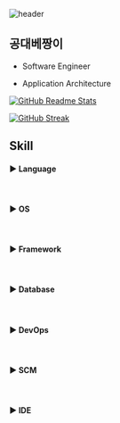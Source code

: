 ![header](https://capsule-render.vercel.app/api?type=waving&color=auto&height=300&section=header&text=Welcome&fontSize=90&animation=fadeIn&fontAlignY=37&desc=공대베짱이's%20GitHub&descAlign=62)

## 공대베짱이

* Software Engineer

* Application Architecture

[![GitHub Readme Stats](https://github-readme-stats.vercel.app/api?username=dejavuhyo&show_icons=true&theme=dracula)](https://github.com/anuraghazra/github-readme-stats)

[![GitHub Streak](https://github-readme-streak-stats.herokuapp.com?user=dejavuhyo&theme=dracula)](https://git.io/streak-stats)

## Skill

#### ▶ Language

<div align="left">
    <img path="https://img.shields.io/badge/OpenJDK-FFFFFF?style=for-the-badge&logo=openjdk&logoColor=black"/>
    <img path="https://img.shields.io/badge/JavaScript-F7DF1E?style=for-the-badge&logo=javascript&logoColor=black"/>
    <img path="https://img.shields.io/badge/json-000000?style=for-the-badge&logo=json&logoColor=white"/>
    <img path="https://img.shields.io/badge/jQuery-0769AD?style=for-the-badge&logo=jquery&logoColor=white"/>
    <img path="https://img.shields.io/badge/GraphQL-E434AA?style=for-the-badge&logo=graphql&logoColor=white"/>
    <img path="https://img.shields.io/badge/AutoHotkey-334455?style=for-the-badge&logo=autohotkey&logoColor=white"/>
</div>

#### ▶ OS

<div align="left">
    <img path="https://img.shields.io/badge/Amazon%20AWS-232F3E?style=for-the-badge&logo=amazonaws&logoColor=white"/>
    <img path="https://img.shields.io/badge/Amazon%20EC2-FF9900?style=for-the-badge&logo=amazonec2&logoColor=white"/>
    <img path="https://img.shields.io/badge/Amazon%20ECS-FF9900?style=for-the-badge&logo=amazonecs&logoColor=white"/>
    <img path="https://img.shields.io/badge/Linux-FCC624?style=for-the-badge&logo=linux&logoColor=black"/>
    <img path="https://img.shields.io/badge/CentOS-262577?style=for-the-badge&logo=centos&logoColor=white"/>
    <img path="https://img.shields.io/badge/Ubuntu-E95420?style=for-the-badge&logo=ubuntu&logoColor=white"/>
    <img path="https://img.shields.io/badge/Windows-0078D6?style=for-the-badge&logo=windows&logoColor=white"/>
</div>

#### ▶ Framework

<div align="left">
    <img path="https://img.shields.io/badge/Spring-6DB33F?style=for-the-badge&logo=spring&logoColor=white"/>
    <img path="https://img.shields.io/badge/Spring%20Boot-6DB33F?style=for-the-badge&logo=springboot&logoColor=white"/>
    <img path="https://img.shields.io/badge/Spring%20Security-6DB33F?style=for-the-badge&logo=springsecurity&logoColor=white"/>
    <img path="https://img.shields.io/badge/Apache%20Maven-C71A36?style=for-the-badge&logo=apachemaven&logoColor=white"/>
    <img path="https://img.shields.io/badge/Gradle-02303A?style=for-the-badge&logo=gradle&logoColor=white"/>
</div>

#### ▶ Database

<div align="left">
    <img path="https://img.shields.io/badge/EnterpriseDB-FF3E00?style=for-the-badge&logo=enterprisedb&logoColor=white"/>
    <img path="https://img.shields.io/badge/PostgreSQL-316192?style=for-the-badge&logo=postgresql&logoColor=white"/>
    <img path="https://img.shields.io/badge/Oracle-F80000?style=for-the-badge&logo=oracle&logoColor=white"/>
    <img path="https://img.shields.io/badge/MySQL-00000F?style=for-the-badge&logo=mariadb&logoColor=white"/>
    <img path="https://img.shields.io/badge/MariaDB-003545?style=for-the-badge&logo=mariadb&logoColor=white"/>
    <img path="https://img.shields.io/badge/Microsoft%20SQL%20Server-CC2927?style=for-the-badge&logo=microsoftsqlserver&logoColor=white"/>
    <img path="https://img.shields.io/badge/Redis-DC382D?style=for-the-badge&logo=redis&logoColor=white"/>
    <img path="https://img.shields.io/badge/SQLite-003B57?style=for-the-badge&logo=sqlite&logoColor=white"/>
    <img path="https://img.shields.io/badge/KnowledgeBase-3E8DCC?style=for-the-badge&logo=knowledgebase&logoColor=white"/>
</div>

#### ▶ DevOps

<div align="left">
    <img path="https://img.shields.io/badge/Docker-2496ED?style=for-the-badge&logo=docker&logoColor=white"/>
    <img path="https://img.shields.io/badge/Podman-892CA0?style=for-the-badge&logo=podman&logoColor=white"/>
    <img path="https://img.shields.io/badge/Kubernetes-326CE5?style=for-the-badge&logo=kubernetes&logoColor=white"/>
    <img path="https://img.shields.io/badge/Jenkins-D24939?style=for-the-badge&logo=jenkins&logoColor=white"/>
    <img path="https://img.shields.io/badge/Jira-0052CC?style=for-the-badge&logo=jira&logoColor=white"/>
    <img path="https://img.shields.io/badge/MQTT-660066?style=for-the-badge&logo=mqtt&logoColor=white"/>
    <img path="https://img.shields.io/badge/Eclipse%20Mosquitto-3C5280?style=for-the-badge&logo=eclipsemosquitto&logoColor=white"/>
    <img path="https://img.shields.io/badge/NGINX-009639?style=for-the-badge&logo=nginx&logoColor=white"/>
    <img path="https://img.shields.io/badge/Apache-D22128?style=for-the-badge&logo=apache&logoColor=white"/>
    <img path="https://img.shields.io/badge/Apache%20Tomcat-F8DC75?style=for-the-badge&logo=apachetomcat&logoColor=black"/>
    <img path="https://img.shields.io/badge/Semantic%20Web-005A9C?style=for-the-badge&logo=semanticweb&logoColor=white"/>
</div>

#### ▶ SCM

<div align="left">
    <img path="https://img.shields.io/badge/Git-F05032?style=for-the-badge&logo=git&logoColor=white"/>
    <img path="https://img.shields.io/badge/GitHub-181717?style=for-the-badge&logo=github&logoColor=white"/>
    <img path="https://img.shields.io/badge/GitLab-FCA121?style=for-the-badge&logo=gitlab&logoColor=white"/>
    <img path="https://img.shields.io/badge/Subversion-809CC9?style=for-the-badge&logo=subversion&logoColor=white"/>
</div>

#### ▶ IDE

<div align="left">
    <img path="https://img.shields.io/badge/JetBrains-000000?style=for-the-badge&logo=jetbrains&logoColor=white"/>
    <img path="https://img.shields.io/badge/IntelliJ%20IDEA-000000?style=for-the-badge&logo=intellijidea&logoColor=white"/>
    <img path="https://img.shields.io/badge/Eclipse%20IDE-2C2255?style=for-the-badge&logo=eclipseide&logoColor=white"/>
    <img path="https://img.shields.io/badge/Visual%20Studio%20Code-007ACC?style=for-the-badge&logo=visualstudiocode&logoColor=white"/>
    <img path="https://img.shields.io/badge/DataGrip-000000?style=for-the-badge&logo=datagrip&logoColor=white"/>
    <img path="https://img.shields.io/badge/Insomnia-4000BF?style=for-the-badge&logo=insomnia&logoColor=white"/>
    <img path="https://img.shields.io/badge/Postman-FF6C37?style=for-the-badge&logo=postman&logoColor=white"/>
</div>

<!--
**dejavuhyo/dejavuhyo** is a ✨ _special_ ✨ repository because its `README.md` (this file) appears on your GitHub profile.

Here are some ideas to get you started:

- 🔭 I’m currently working on ...
- 🌱 I’m currently learning ...
- 👯 I’m looking to collaborate on ...
- 🤔 I’m looking for help with ...
- 💬 Ask me about ...
- 📫 How to reach me: ...
- 😄 Pronouns: ...
- ⚡ Fun fact: ...
-->
